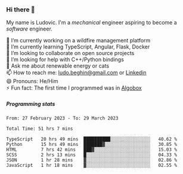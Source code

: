 ### Hi there 👋

My name is Ludovic. I'm a *mechanical* engineer aspiring to become a *software* engineer.

 🔭 I’m currently working on a wildfire management platform<br/>
 🌱 I’m currently learning TypeScript, Angular, Flask, Docker<br/>
 👯 I’m looking to collaborate on open source projects<br/>
 🤔 I’m looking for help with C++/Python bindings<br/>
 💬 Ask me about renewable energy or cats<br/>
 📫 How to reach me: ludo.beghin@gmail.com or [Linkedin](https://www.linkedin.com/in/ludovic-beghin/)<br/>
 😄 Pronouns: He/Him<br/>
 ⚡ Fun fact: The first time I programmed was in [Algobox](https://fr.wikipedia.org/wiki/Algobox)<br/>

##### Programming stats
<!--START_SECTION:waka-->

```text
From: 27 February 2023 - To: 29 March 2023

Total Time: 51 hrs 7 mins

TypeScript   20 hrs 49 mins  ██████████░░░░░░░░░░░░░░░   40.62 %
Python       15 hrs 49 mins  ███████▓░░░░░░░░░░░░░░░░░   30.85 %
HTML         7 hrs 42 mins   ███▓░░░░░░░░░░░░░░░░░░░░░   15.03 %
SCSS         2 hrs 13 mins   █░░░░░░░░░░░░░░░░░░░░░░░░   04.33 %
JSON         1 hr 28 mins    ▓░░░░░░░░░░░░░░░░░░░░░░░░   02.86 %
JavaScript   1 hr 18 mins    ▓░░░░░░░░░░░░░░░░░░░░░░░░   02.55 %
```

<!--END_SECTION:waka-->
